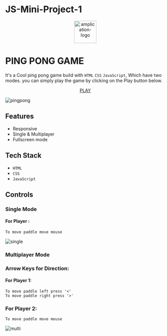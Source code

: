 # JS-Mini-Project-1


<p align="center">

  <a href="https://cheerful-salmiakki-24156b.netlify.app/" target="_blank">
    <img alt="amplication-logo" height="70" alt="Amplication Logo" border-radius="50%" src="https://user-images.githubusercontent.com/94373243/180441620-7f48efc8-6abe-48fa-9113-f396d2ad1801.jpg"/>
    
 </a>
 
 </p align="center">
 
# PING PONG GAME

It's a Cool ping pong game build with `HTML` `CSS` `JavaScript`, Which have two modes. you can simply play the game by clicking on the Play button below. 
<p align="center">

  <a href="https://cheerful-salmiakki-24156b.netlify.app/" target="_blank">
PLAY
    
 </a>
 
 </p align="center">



![pingpong](https://user-images.githubusercontent.com/94373243/180448715-a2513963-d66c-4143-be6d-afc011377c69.gif)

## Features

- Responsive
- Single & Multiplayer
- Fullscreen mode

## Tech Stack

- ``HTML``
- ``CSS``
- ``JavaScript``

## Controls

### Single Mode

#### For Player :

	To move paddle move mouse
  
![single](https://user-images.githubusercontent.com/94373243/180450955-d7818ff9-ad04-4871-b84f-1164591c7a41.gif)



### Multiplayer Mode

### Arrow Keys for Direction:

#### For Player 1:

	To move paddle left press '<'
	To move paddle right press '>'

### For Player 2:

	To move paddle move mouse
	
![multi](https://user-images.githubusercontent.com/94373243/180451594-13b54922-d431-4cc8-8e93-ef65a84f39a8.gif)
